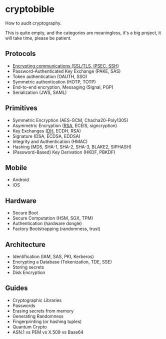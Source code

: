 # cryptobible

How to audit cryptography.

This is quite empty, and the categories are meaningless, it's a big project, it will take time, please be patient.

## Protocols

* [Encrypting communications (SSL/TLS, IPSEC, SSH)](protocols/tls.mediawiki)
* Password-Authenticated Key Exchange (PAKE, SAS)
* Token authentication (OAUTH, SSO)
* Symmetric authentication (HOTP, TOTP)
* End-to-end encryption, Messaging (Signal, PGP)
* Serialization (JWS, SAML)
              
## Primitives

* Symmetric Encryption (AES-GCM, Chacha20-Poly1305)
* Asymmetric Encryption ([RSA](asymmetric_encryption/RSA.mediawiki), ECEIS, signcryption)
* Key Exchanges ([DH](kex/DH.mediawiki), ECDH, RSA)
* Signature (DSA, ECDSA, EDDSA)
* Integrity and Authentication (HMAC)
* Hashing (MD5, SHA-1, SHA-2, SHA-3, BLAKE2, SIPHASH)
* (Password-Based) Key Derivation (HKDF, PBKDF)
              
## Mobile

* Android
* iOS
              
## Hardware

* Secure Boot
* Secure Computation (HSM, SGX, TPM)
* Authentication (hardware dongle)
* Factory Bootstrapping (randomness, trust)
              
## Architecture

* Identification (IAM, SAS, PKI, Kerberos)
* Encrypting a Database (Tokenization, TDE, SSE)
* Storing secrets 
* Disk Encryption

## Guides

* Cryptographic Libraries
* Passwords
* Erasing secrets from memory
* Generating Randomness
* Fingerprinting (or hashing tuples)
* Quantum Crypto
* ASN.1 vs PEM vs X.509 vs Base64
              

